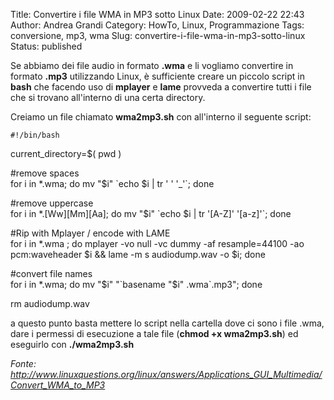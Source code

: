 Title: Convertire i file WMA in MP3 sotto Linux
Date: 2009-02-22 22:43
Author: Andrea Grandi
Category: HowTo, Linux, Programmazione
Tags: conversione, mp3, wma
Slug: convertire-i-file-wma-in-mp3-sotto-linux
Status: published

Se abbiamo dei file audio in formato **.wma** e li vogliamo convertire
in formato **.mp3** utilizzando Linux, è sufficiente creare un piccolo
script in **bash** che facendo uso di **mplayer** e **lame** provveda a
convertire tutti i file che si trovano all'interno di una certa
directory.

Creiamo un file chiamato **wma2mp3.sh** con all'interno il seguente
script:

`#!/bin/bash`

current\_directory=\$( pwd )

\#remove spaces  
for i in \*.wma; do mv "\$i" \`echo \$i | tr ' ' '\_'\`; done

\#remove uppercase  
for i in \*.\[Ww\]\[Mm\]\[Aa\]; do mv "\$i" \`echo \$i | tr '\[A-Z\]'
'\[a-z\]'\`; done

\#Rip with Mplayer / encode with LAME  
for i in \*.wma ; do mplayer -vo null -vc dummy -af resample=44100 -ao
pcm:waveheader \$i && lame -m s audiodump.wav -o \$i; done

\#convert file names  
for i in \*.wma; do mv "\$i" "\`basename "\$i" .wma\`.mp3"; done

rm audiodump.wav  
</code>

a questo punto basta mettere lo script nella cartella dove ci sono i
file .wma, dare i permessi di esecuzione a tale file (**chmod +x
wma2mp3.sh**) ed eseguirlo con **./wma2mp3.sh**

*Fonte:
<http://www.linuxquestions.org/linux/answers/Applications_GUI_Multimedia/Convert_WMA_to_MP3>*
